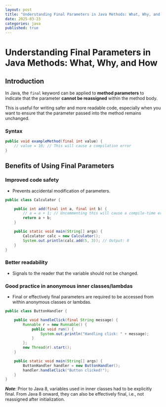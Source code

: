 ```yaml
---
layout: post
title: "Understanding Final Parameters in Java Methods: What, Why, and How"
date: 2025-03-23
categories: java
published: true
---
```


# Understanding Final Parameters in Java Methods: What, Why, and How

## Introduction

In Java, the `final` keyword can be applied to **method parameters** to indicate that the parameter **cannot be reassigned** within the method body. 

This is useful for writing safer and more readable code, especially when you want to ensure that the parameter passed into the method remains unchanged.

### Syntax

```java
public void exampleMethod(final int value) {
    // value = 10; // This will cause a compilation error
}
```

## Benefits of Using Final Parameters

### Improved code safety
- Prevents accidental modification of parameters.

```java
public class Calculator {

    public int add(final int a, final int b) {
        // a = a + 1; // Uncommenting this will cause a compile-time error
        return a + b;
    }

    public static void main(String[] args) {
        Calculator calc = new Calculator();
        System.out.println(calc.add(5, 3)); // Output: 8
    }
}

```

### Better readability
- Signals to the reader that the variable should not be changed.

### Good practice in anonymous inner classes/lambdas
- Final or effectively final parameters are required to be accessed from within anonymous classes or lambdas.

```java
public class ButtonHandler {

    public void handleClick(final String message) {
        Runnable r = new Runnable() {
            public void run() {
                System.out.println("Handling click: " + message);
            }
        };
        new Thread(r).start();
    }

    public static void main(String[] args) {
        ButtonHandler handler = new ButtonHandler();
        handler.handleClick("Button clicked!");
    }
}
```
***Note***: Prior to Java 8, variables used in inner classes had to be explicitly final. From Java 8 onward, they can also be effectively final, i.e., not reassigned after initialization.

